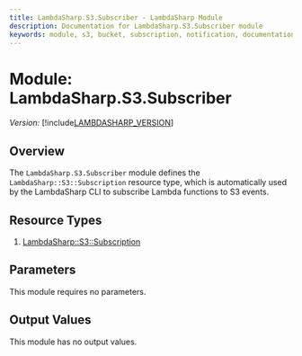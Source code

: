 ```yaml
---
title: LambdaSharp.S3.Subscriber - LambdaSharp Module
description: Documentation for LambdaSharp.S3.Subscriber module
keywords: module, s3, bucket, subscription, notification, documentation, overview
---
```


# Module: LambdaSharp.S3.Subscriber
_Version:_ [!include[LAMBDASHARP_VERSION](../version.txt)]

## Overview

The `LambdaSharp.S3.Subscriber` module defines the `LambdaSharp::S3::Subscription` resource type, which is automatically used by the LambdaSharp CLI to subscribe Lambda functions to S3 events.

## Resource Types
1. [LambdaSharp::S3::Subscription](LambdaSharp-S3-Subscription.md)

## Parameters

This module requires no parameters.

## Output Values

This module has no output values.

